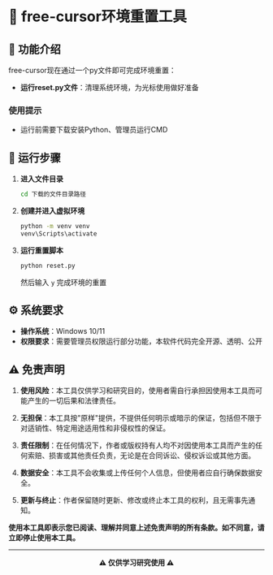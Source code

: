 # 🔄 free-cursor环境重置工具

## 📝 功能介绍

free-cursor现在通过一个py文件即可完成环境重置：

- **运行reset.py文件**：清理系统环境，为光标使用做好准备

### 使用提示
- 运行前需要下载安装Python、管理员运行CMD

## 🚀 运行步骤

1. **进入文件目录**
   ```bash
   cd 下载的文件目录路径
   ```

2. **创建并进入虚拟环境**
   ```bash
   python -m venv venv
   venv\Scripts\activate
   ```

3. **运行重置脚本**
   ```bash
   python reset.py
   ```
   然后输入 `y` 完成环境的重置

## ⚙️ 系统要求

- **操作系统**：Windows 10/11
- **权限要求**：需要管理员权限运行部分功能，本软件代码完全开源、透明、公开

## ⚠️ 免责声明

1. **使用风险**：本工具仅供学习和研究目的，使用者需自行承担因使用本工具而可能产生的一切后果和法律责任。

2. **无担保**：本工具按"原样"提供，不提供任何明示或暗示的保证，包括但不限于对适销性、特定用途适用性和非侵权性的保证。

3. **责任限制**：在任何情况下，作者或版权持有人均不对因使用本工具而产生的任何索赔、损害或其他责任负责，无论是在合同诉讼、侵权诉讼或其他方面。

4. **数据安全**：本工具不会收集或上传任何个人信息，但使用者应自行确保数据安全。

5. **更新与终止**：作者保留随时更新、修改或终止本工具的权利，且无需事先通知。

**使用本工具即表示您已阅读、理解并同意上述免责声明的所有条款。如不同意，请立即停止使用本工具。**

---

<div align="center">

**⚠️ 仅供学习研究使用 ⚠️**

</div>





